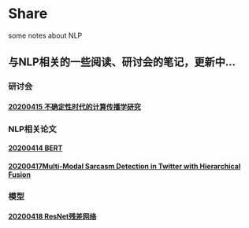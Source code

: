 # Share
some notes about NLP
## 与NLP相关的一些阅读、研讨会的笔记，更新中...  
### 研讨会
#### [20200415 不确定性时代的计算传播学研究](https://github.com/Kittyuzu1207/Share/blob/master/20200415不确定性时代的计算传播学研究.md)   

### NLP相关论文
#### [20200414 BERT](https://github.com/Kittyuzu1207/Share/blob/master/20200414论文阅读BERT.md)
#### [20200417Multi-Modal Sarcasm Detection in Twitter with Hierarchical Fusion](https://github.com/Kittyuzu1207/Share/blob/master/20200417Multi-Modal%20Sarcasm%20Detection%20in%20Twitter%20with%20Hierarchical%20Fusion.md)

### 模型
#### [20200418 ResNet残差网络]()
